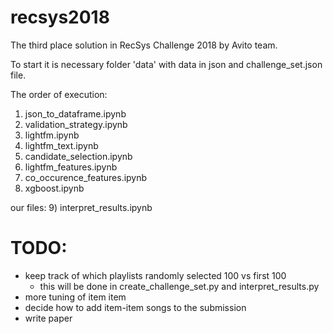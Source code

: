 # recsys2018

The third place solution in RecSys Challenge 2018 by Avito team.

To start it is necessary folder 'data' with data in json and challenge_set.json file.

The order of execution:
1) json_to_dataframe.ipynb
2) validation_strategy.ipynb
3) lightfm.ipynb
4) lightfm_text.ipynb
5) candidate_selection.ipynb
6) lightfm_features.ipynb
7) co_occurence_features.ipynb
8) xgboost.ipynb

our files:
9) interpret_results.ipynb


# TODO:
* keep track of which playlists randomly selected 100 vs first 100
  * this will be done in create_challenge_set.py and interpret_results.py
* more tuning of item item
* decide how to add item-item songs to the submission
* write paper